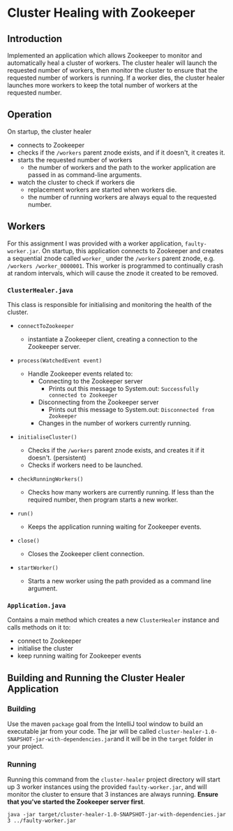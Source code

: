# Cluster Healing with Zookeeper

## Introduction
Implemented an application which allows Zookeeper to monitor and automatically heal a cluster of
 workers. The cluster healer will launch the requested number of workers, then monitor the cluster to ensure that the
  requested number of workers is running. If a worker dies, the cluster healer launches more workers to keep the
   total number of workers at the requested number.

## Operation
On startup, the cluster healer
- connects to Zookeeper
- checks if the `/workers` parent znode exists, and if it doesn't, it creates it.
- starts the requested number of workers
    - the number of workers and the path to the worker application are passed in as command-line arguments.
- watch the cluster to check if workers die
    - replacement workers are started when workers die. 
    - the number of running workers are always equal to the requested number.
  
## Workers  
For this assignment I was provided with a worker application, `faulty-worker.jar`. On startup, this application connects to Zookeeper
 and creates a sequential znode called `worker_` under the `/workers` parent znode, e.g. `/workers
 /worker_0000001`. This worker is programmed to continually crash at random intervals, which will cause the znode it
  created to be removed.

### `ClusterHealer.java`
This class is responsible for initialising and monitoring the health of the cluster.

- `connectToZookeeper`
    - instantiate a Zookeeper client, creating a connection to the Zookeeper server.
- `process(WatchedEvent event)`
    - Handle Zookeeper events related to: 
        - Connecting to the Zookeeper server
            - Prints out this message to System.out: `Successfully connected to Zookeeper`
        - Disconnecting from the Zookeeper server
            - Prints out this message to System.out: `Disconnected from Zookeeper`        
        - Changes in the number of workers currently running.
- `initialiseCluster()`
    - Checks if the `/workers` parent znode exists, and creates it if it doesn't. (persistent)
     - Checks if workers need to be launched.
- `checkRunningWorkers()`
    - Checks how many workers are currently running. If less than the required number, then program starts a new worker.
- `run()`
    - Keeps the application running waiting for Zookeeper events.
-  `close()` 
    - Closes the Zookeeper client connection.
        
- `startWorker()`
    - Starts a new worker using the path provided as a command line argument.
    
### `Application.java`
Contains a main method which creates a new `ClusterHealer` instance and calls methods on it to:
- connect to Zookeeper
- initialise the cluster
- keep running waiting for Zookeeper events
                                   

## Building and Running the Cluster Healer Application
### Building
Use the maven `package` goal from the IntelliJ tool window to build an executable jar from your code. The jar will be called `cluster-healer-1.0-SNAPSHOT-jar-with-dependencies.jar`and it will be in the `target` folder in your project. 

### Running
Running this command from the `cluster-healer` project directory will start up 3 worker instances using the provided `faulty-worker.jar`, and will monitor the cluster to ensure that 3 instances are always running. **Ensure that you've started the Zookeeper server first**.
```
java -jar target/cluster-healer-1.0-SNAPSHOT-jar-with-dependencies.jar 3 ../faulty-worker.jar
